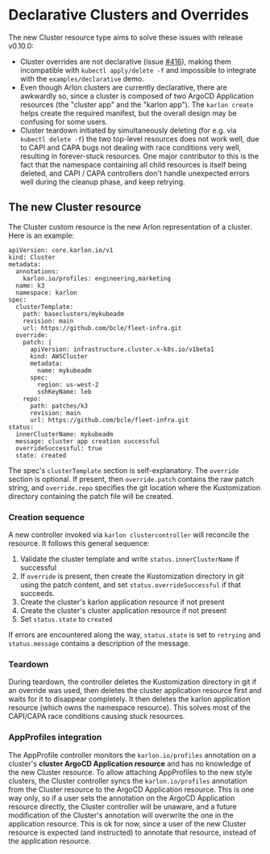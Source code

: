 # Declarative Clusters and Overrides

The new Cluster resource type aims to solve these issues with release v0.10.0:
- Cluster overrides are not declarative (issue [#416](https://github.com/karlonproj/karlon/issues/416)),
  making them incompatible with `kubectl apply/delete -f` and impossible to integrate with
  the `examples/declarative` demo.
- Even though Arlon clusters are currently declarative, there are awkwardly so,
  since a cluster is composed of two ArgoCD Application resources
  (the "cluster app" and the "karlon app"). The `karlon create` helps create
  the required manifest, but the overall design may be confusing for some users.
- Cluster teardown initiated by simultaneously deleting (for e.g. via `kubectl delete -f`)
  the two top-level resources does
  not work well, due to CAPI and CAPA bugs not dealing with race conditions
  very well, resulting in forever-stuck resources. One major contributor to
  this is the fact that the namespace containing all child resources is itself
  being deleted, and CAPI / CAPA controllers don't handle unexpected errors
  well during the cleanup phase, and keep retrying.

## The new Cluster resource

The Cluster custom resource is the new Arlon representation of a cluster.
Here is an example:

```
apiVersion: core.karlon.io/v1
kind: Cluster
metadata:
  annotations:
    karlon.io/profiles: engineering,marketing
  name: k3
  namespace: karlon
spec:
  clusterTemplate:
    path: baseclusters/mykubeadm
    revision: main
    url: https://github.com/bcle/fleet-infra.git
  override:
    patch: |
      apiVersion: infrastructure.cluster.x-k8s.io/v1beta1
      kind: AWSCluster
      metadata:
        name: mykubeadm
      spec:
        region: us-west-2
        sshKeyName: leb
    repo:
      path: patches/k3
      revision: main
      url: https://github.com/bcle/fleet-infra.git
status:
  innerClusterName: mykubeadm
  message: cluster app creation successful
  overrideSuccessful: true
  state: created
```

The spec's `clusterTemplate` section is self-explanatory. The `override` section is optional. If present, then `override.patch` contains the raw patch string, and `override.repo` specifies the git location where the Kustomization directory containing the patch file will be created.

### Creation sequence

A new controller invoked via `karlon clustercontroller` will reconcile the resource. It follows this general sequence:
1. Validate the cluster template and write `status.innerClusterName` if successful
1. If `override` is present, then create the Kustomization directory in git using the patch content, and set `status.overrideSuccessful` if that succeeds.
1. Create the cluster's karlon application resource if not present
1. Create the cluster's cluster application resource if not present
1. Set `status.state` to `created`

If errors are encountered along the way, `status.state` is set to `retrying` and `status.message` contains a description of the message.

### Teardown

During teardown, the controller deletes the Kustomization directory in git if an override was used, then deletes the cluster application resource first and waits for it to disappear completely. It then deletes the karlon application resource (which owns the namespace resource). This solves most of the CAPI/CAPA race conditions causing stuck resources.

### AppProfiles integration

The AppProfile controller monitors the `karlon.io/profiles` annotation on a cluster's **cluster ArgoCD Application resource** and has no knowledge of the new Cluster resource. To allow attaching AppProfiles to the new style clusters, the Cluster controller syncs the `karlon.io/profiles` annotation from the Cluster resource to the ArgoCD Application resource. This is one way only, so if a user sets the annotation on the ArgoCD Application resource directly, the Cluster controller will be unaware, and a future modification of the Cluster's annotation will overwrite the one in the application resource. This is ok for now, since a user of the new Cluster resource is expected (and instructed) to annotate that resource, instead of the application resource.
